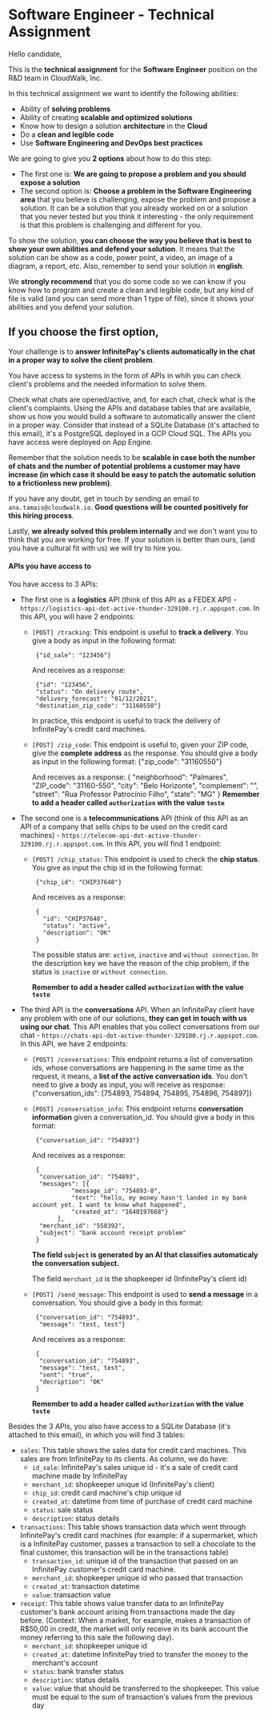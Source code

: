 # Software Engineer - Technical Assignment

Hello candidate,

This is the **technical assignment** for the **Software Engineer** position on the R&D team in CloudWalk, Inc.

In this technical assignment we want to identify the following abilities:

- Ability of **solving problems**
- Ability of creating **scalable and optimized solutions**
- Know how to design a solution **architecture** in the **Cloud**
- Do a **clean and legible code**
- Use **Software Engineering and DevOps best practices**

We are going to give you **2 options** about how to do this step:

- The first one is: **We are going to propose a problem and you should expose a solution**
- The second option is: **Choose a problem in the Software Engineering area** that you believe is challenging, expose the problem and propose a solution. It can be a solution that you already worked on or a solution that you never tested but you think it interesting - the only requirement is that this problem is challenging and different for you.

To show the solution, **you can choose the way you believe that is best to show your own abilities and defend your solution**. It means that the solution can be show as a code, power point, a video, an image of a diagram, a report, etc. Also, remember to send your solution in **english**.

We **strongly recommend** that you do some code so we can know if you know how to program and create a clean and legible code, but any kind of file is valid (and you can send more than 1 type of file), since it shows your abilities and you defend your solution.

## If you choose the first option,

Your challenge is to **answer InfinitePay's clients automatically in the chat in a proper way to solve the client problem**.

You have access to systems in the form of APIs in whih you can check client's problems and the needed information to solve them.

Check what chats are opened/active, and, for each chat, check what is the client's complaints. Using the APIs and database tables that are available, show us how you would build a software to automatically answer the client in a proper way.
Consider that instead of a SQLite Database (it's attached to this email), it's a PostgreSQL deployed in a GCP Cloud SQL. The APIs you have access were deployed on App Engine.

Remember that the solution needs to be **scalable in case both the number of chats and the number of potential problems a customer may have increase (in which case it should be easy to patch the automatic solution to a frictionless new problem)**.

If you have any doubt, get in touch by sending an email to `ana.tamais@cloudwalk.io`. **Good questions will be counted positively for this hiring process**.

Lastly, **we already solved this problem internally** and we don't want you to think that you are working for free. If your solution is better than ours, (and you have a cultural fit with us) we will try to hire you.

#### APIs you have access to

You have access to 3 APIs:

- The first one is a **logistics** API (think of this API as a FEDEX API) - `https://logistics-api-dot-active-thunder-329100.rj.r.appspot.com`. In this API, you will have 2 endpoints:

  - `[POST] /tracking`: This endpoint is useful to **track a delivery**. You give a body as input in the following format:

         {"id_sale": "123456"}


    And receives as a response:

         {"id": "123456",
         "status": "On delivery route",
         "delivery_forecast": "01/12/2021",
         "destination_zip_code": "31160550"}


    In practice, this endpoint is useful to track the delivery of InfinitePay's credit card machines.

  - `[POST] /zip_code`: This endpoint is useful to, given your ZIP code, give the **complete address** as the response. You should give a body as input in the following format:
         {"zip_code": "31160550"}

    And receives as a response:
         {
           "neighborhood": "Palmares",
           "ZIP_code": "31160-550",
           "city": "Belo Horizonte",
           "complement": "",
           "street": "Rua Professor Patrocínio Filho",
           "state": "MG"
         }
    **Remember to add a header called `authorization` with the value `teste`**

- The second one is a **telecommunications** API (think of this API as an API of a company that sells chips to be used on the credit card machines) - `https://telecom-api-dot-active-thunder-329100.rj.r.appspot.com`. In this API, you will find 1 endpoint:

  - `[POST] /chip_status`: This endpoint is used to check the **chip status**. You give as input the chip id in the following format:

         {"chip_id": "CHIP37648"}


    And receives as a response:

         {
           "id": "CHIP37648",
           "status": "active",
           "description": "OK"
         }

    The possible status are: `active`, `inactive` and `without connection`. In the description key we have the reason of the chip problem, if the status is `inactive` or `without connection`.

    **Remember to add a header called `authorization` with the value `teste`**

- The third API is the **conversations** API. When an InfinitePay client have any problem with one of our solutions, **they can get in touch with us using our chat**. This API enables that you collect conversations from our chat - `https://chats-api-dot-active-thunder-329100.rj.r.appspot.com`. In this API, we have 2 endpoints:

  - `[POST] /conversations`: This endpoint returns a list of conversation ids, whose conversations are happening in the same time as the request, it means, a **list of the active conversation ids**. You don't need to give a body as input, you will receive as response:
         {"conversation_ids": [754893, 754894, 754895, 754896, 754897]}

  - `[POST] /conversation_info`: This endpoint returns **conversation information** given a conversation_id. You should give a body in this format:

         {"conversation_id": "754893"}

    And receives as a response:

         {
          "conversation_id": "754893",
          "messages": [{
                   "message_id": "754893-0",
                   "text": "hello, my money hasn't landed in my bank account yet. I want to know what happened",
                   "created_at": "1640197668"}
               ],
          "merchant_id": "558392",
          "subject": "bank account receipt problem"
         }

    **The field `subject` is generated by an AI that classifies automaticaly the conversation subject.**

    The field `merchant_id` is the shopkeeper id (InfinitePay's client id)

  - `[POST] /send_message`: This endpoint is used to **send a message** in a conversation. You should give a body in this format:

         {"conversation_id": "754893",
          "message": "test, test"}


    And receives as a response:

         {
          "conversation_id": "754893",
          "message": "test, test",
          "sent": "true",
          "decription": "OK"
         }


    **Remember to add a header called `authorization` with the value `teste`**

Besides the 3 APIs, you also have access to a SQLite Database (it's attached to this email), in which you will find 3 tables:

- `sales`: This table shows the sales data for credit card machines. This sales are from InfinitePay to its clients. As column, we do have:
  - `id_sale`: InfinitePay's sales unique id - it's a sale of credit card machine made by InfinitePay
  - `merchant_id`: shopkeeper unique id (InfinitePay's client)
  - `chip_id`: credit card machine's chip unique id
  - `created_at`: datetime from time of purchase of credit card machine
  - `status`: sale status
  - `description`: status details
- `transactions`: This table shows transaction data which went through InfinitePay's credit card machines (for example: if a supermarket, which is a InfinitePay customer, passes a transaction to sell a chocolate to the final customer, this transaction will be in the transactions table)
  - `transaction_id`: unique id of the transaction that passed on an InfinitePay customer's credit card machine.
  - `merchant_id`: shopkeeper unique id who passed that transaction
  - `created_at`: transaction datetime
  - `value`: transaction value
- `receipt`: This table shows value transfer data to an InfinitePay customer's bank account arising from transactions made the day before. (Context: When a market, for example, makes a transaction of R$50,00 in credit, the market will only receive in its bank account the money referring to this sale the following day).
  - `merchant_id`: shopkeeper unique id
  - `created_at`: datetime InfinitePay tried to transfer the money to the merchant's account
  - `status`: bank transfer status
  - `description`: status details
  - `value`: value that should be transferred to the shopkeeper. This value must be equal to the sum of transaction's values from the previous day
